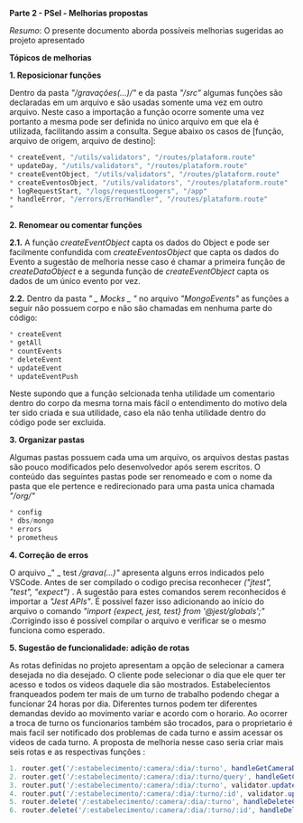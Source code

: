  **Parte 2 - PSel - Melhorias propostas**
  
  _Resumo_:
    O presente documento aborda possíveis melhorias sugeridas ao projeto apresentado 

 
  **Tópicos de melhorias**
  
 **1. Reposicionar funções**
  
 Dentro da pasta _"/gravações(...)/"_ e da pasta _"/src"_ algumas funções são declaradas em um arquivo e são usadas somente uma vez em outro arquivo. Neste caso a importação a função ocorre somente uma vez portanto a mesma pode ser definida no único arquivo em que ela é utilizada, facilitando assim a consulta. Segue abaixo os casos de [função, arquivo de origem,  arquivo de destino]:

  ~~~javascript
  * createEvent, "/utils/validators", "/routes/plataform.route"
  * updateDay, "/utils/validators", "/routes/plataform.route"
  * createEventObject, "/utils/validators", "/routes/plataform.route"
  * createEventosObject, "/utils/validators", "/routes/plataform.route"
  * logRequestStart, "/logs/requestLoogers", "/app"
  * handleError, "/errors/ErrorHandler", "/routes/plataform.route"
  *
  ~~~
  
  **2. Renomear ou comentar funções**
  
  **2.1.** A função _createEventObject_ capta os dados do Object e pode ser facilmente confundida com _createEventosObject_ que capta os dados do Evento a sugestão de melhoria nesse caso é chamar a primeira função de _createDataObject_ e a segunda função de _createEventObject_  capta os dados de um único evento por vez.
  
  **2.2.** Dentro da pasta _" _ Mocks _ "_ no arquivo _"MongoEvents"_ as funções a seguir não possuem corpo e não são chamadas em nenhuma parte do código:
  
  ~~~javascript
  * createEvent
  * getAll
  * countEvents
  * deleteEvent
  * updateEvent
  * updateEventPush
  ~~~
  Neste supondo que a função selcionada tenha utilidade um comentario dentro do corpo da mesma torna mais fácil o entendimento do motivo dela ter sido criada e sua utilidade, caso ela não tenha utilidade dentro do código pode ser excluida.
  
  
 **3. Organizar pastas**
  
  Algumas pastas possuem cada uma um arquivo, os arquivos destas pastas são pouco modificados pelo desenvolvedor após serem escritos. O conteúdo das seguintes pastas pode ser renomeado e com o nome da pasta que ele pertence e redirecionado para uma pasta unica chamada _"/org/"_
  
  ~~~javascript
  * config
  * dbs/mongo
  * errors
  * prometheus
  ~~~
  
 **4. Correção de erros**
 
 O arquivo _" _ test _/grava(...)"_ apresenta alguns erros indicados pelo VSCode. Antes de ser compilado o codigo precisa reconhecer _("jtest", "test", "expect")_ . A sugestão para estes comandos serem reconhecidos é importar a _"Jest APIs"_. É possivel fazer isso adicionando ao início do arquivo o comando _"import {expect, jest, test} from '@jest/globals';"_ .Corrigindo isso é possível compilar o arquivo e verificar se o mesmo funciona como esperado.
 
  
 **5. Sugestão de funcionalidade: adição de rotas**
  
  As rotas definidas no projeto apresentam a opção de selecionar a camera desejada no dia desejado. O cliente pode selecionar o dia que ele quer ter acesso e todos os videos daquele dia são mostrados. Estabelecientos franqueados podem ter mais de um turno de trabalho podendo chegar a funcionar 24 horas por dia. Diferentes turnos podem ter diferentes demandas devido ao movimento variar e acordo com o horario. Ao ocorrer a troca de turno os funcionarios também são trocados, para o proprietario é mais facil ser notificado dos problemas de cada turno e assim acessar os videos de cada turno.
  A proposta de melhoria nesse caso seria criar mais seis rotas e as respectivas funções :

  ~~~javascript
  1. router.get('/:estabelecimento/:camera/:dia/:turno', handleGetCameraDiaTurno())
  2. router.get('/:estabelecimento/:camera/:dia/:turno/query', handleGetCameraDiaTurnoQuery())
  3. router.put('/:estabelecimento/:camera/:dia/:turno', validator.updateDay(), handlePutCameraDiaTurno())
  4. router.put('/:estabelecimento/:camera/:dia/:turno/:id', validator.updateEvent(), handlePutCameraDiaTurnoId())
  5. router.delete('/:estabelecimento/:camera/:dia/:turno', handleDeleteCameraDiaTurno())
  6. router.delete('/:estabelecimento/:camera/:dia/:turno/:id', handleDeleteCameraDiaTurnoId())
  ~~~
  
  
